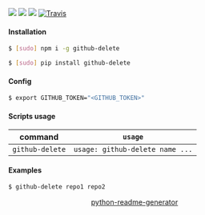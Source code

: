 <!--
https://pypi.org/project/readme-generator/
https://pypi.org/project/python-readme-generator/
-->

[![](https://img.shields.io/badge/OS-Unix-blue.svg?longCache=True)]()
[![](https://img.shields.io/pypi/v/github-delete.svg?maxAge=3600)](https://pypi.org/project/github-delete/)
[![](https://img.shields.io/npm/v/github-delete.svg?maxAge=3600)](https://www.npmjs.com/package/github-delete)
[![Travis](https://api.travis-ci.org/looking-for-a-job/github-delete.svg?branch=master)](https://travis-ci.org/looking-for-a-job/github-delete/)

#### Installation
```bash
$ [sudo] npm i -g github-delete
```
```bash
$ [sudo] pip install github-delete
```

#### Config
```bash
$ export GITHUB_TOKEN="<GITHUB_TOKEN>"
```

#### Scripts usage
command|`usage`
-|-
`github-delete` |`usage: github-delete name ...`

#### Examples
```bash
$ github-delete repo1 repo2
```

<p align="center">
    <a href="https://pypi.org/project/python-readme-generator/">python-readme-generator</a>
</p>